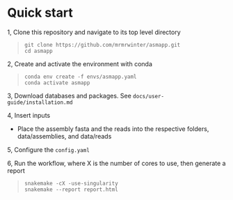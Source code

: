# Quick start
  
1, Clone this repository and navigate to its top level directory
> `git clone https://github.com/mrmrwinter/asmapp.git`  
> `cd asmapp`
  
2, Create and activate the environment with conda
> `conda env create -f envs/asmapp.yaml`  
> `conda activate asmapp`

3, Download databases and packages. See `docs/user-guide/installation.md`

4, Insert inputs
- Place the assembly fasta and the reads into the respective folders, data/assemblies, and data/reads

5, Configure the `config.yaml`
  
6, Run the workflow, where X is the number of cores to use, then generate a report  
> `snakemake -cX -use-singularity`  
> `snakemake --report report.html`


  
